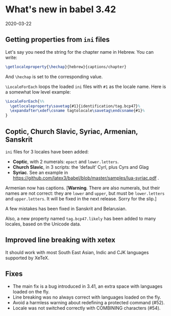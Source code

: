 # What's new in babel 3.42

2020-03-22

## Getting properties from `ini` files

Let's say you need the string for the chapter name in Hebrew. You can write:
```tex
\getlocaleproperty{\hechap}{hebrew}{captions/chapter}
```
And `\hechap` is set to the corresponding value.

`\LocaleForEach` loops the loaded `ini` files with `#1` as the locale name. Here is a somewhat low level example:
```tex
\LocaleForEach{%%
  \getlocaleproperty\savetag{#1}{identification/tag.bcp47}%
  \expandafter\xdef\csname tagtolocale\savetag\endcsname{#1}%
}
```

## Coptic, Church Slavic, Syriac, Armenian, Sanskrit

`ini` files for 3 locales have been added:
* **Coptic**, with 2 numerals: `epact` and `lower.letters`.
* **Church Slavic**, in 3 scripts: the ‘default’ Cyrl, plus Cyrs and Glag
* **Syriac**. See an example in https://github.com/latex3/babel/blob/master/samples/lua-syriac.pdf .

Armenian now has captions. [**Warning**. There are also numerals, but their names are not correct: they are `lower` and `upper`, but must be `lower.letters` and `upper.letters`. It will be fixed in the next release. Sorry for the slip.]

A few mistakes has been fixed in Sanskrit and Belarusian.

Also, a new property named `tag.bcp47.likely` has been added to many locales, based on the Unicode data.

## Improved line breaking with xetex

It should work with most South East Asian, Indic and CJK languages supported by XeTeX.

## Fixes

* The main fix is a bug introduced in 3.41, an extra space with languages loaded on the fly.
* Line breaking was no always correct with languages loaded on the fly.
* Avoid a harmless warning about redefining a protected command (#52). 
* Locale was not switched correctly with COMBINING characters (#54).


